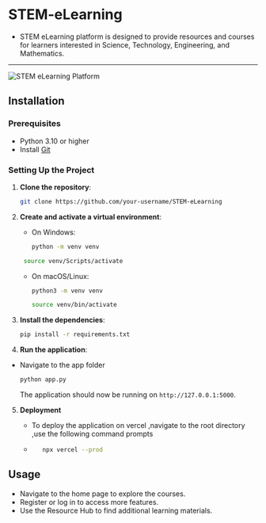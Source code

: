 # STEM-eLearning

- STEM eLearning platform is designed to provide resources and courses for learners interested in Science, Technology, Engineering, and Mathematics.
---
![STEM eLearning Platform](https://github.com/swalehmwadime/STEM-eLearning/blob/main/Stem%20elearning%20snip.png)



## Installation

### Prerequisites

- Python 3.10 or higher
- Install [Git](https://git-scm.com/downloads)

### Setting Up the Project

1. **Clone the repository**:

    ```bash
    git clone https://github.com/your-username/STEM-eLearning
    ```

2. **Create and activate a virtual environment**:

    - On Windows:
      ```bash
      python -m venv venv
      ```

     
     
     ```bash
      source venv/Scripts/activate     
     ```
     
     
    - On macOS/Linux:

      ```bash
      python3 -m venv venv
      ```
      
       ```bash
      source venv/bin/activate
      ```

3. **Install the dependencies**:

    ```bash
    pip install -r requirements.txt
    ```

4. **Run the application**:
- Navigate to the app folder
    ```bash
    python app.py
    ```

    The application should now be running on `http://127.0.0.1:5000`.

5. **Deployment**
   - To deploy the application on vercel ,navigate to the root directory ,use the following command prompts
     
   - ``` bash
        npx vercel --prod
     ``` 
## Usage

- Navigate to the home page to explore the courses.
- Register or log in to access more features.
- Use the Resource Hub to find additional learning materials.





